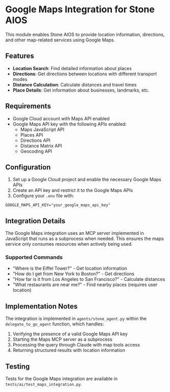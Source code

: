 # Google Maps Integration for Stone AIOS

This module enables Stone AIOS to provide location information, directions, and other map-related services using Google Maps.

## Features

- **Location Search**: Find detailed information about places
- **Directions**: Get directions between locations with different transport modes
- **Distance Calculation**: Calculate distances and travel times
- **Place Details**: Get information about businesses, landmarks, etc.

## Requirements

- Google Cloud account with Maps API enabled
- Google Maps API key with the following APIs enabled:
  - Maps JavaScript API
  - Places API
  - Directions API
  - Distance Matrix API
  - Geocoding API

## Configuration

1. Set up a Google Cloud project and enable the necessary Google Maps APIs
2. Create an API key and restrict it to the Google Maps APIs
3. Configure your `.env` file with:

```
GOOGLE_MAPS_API_KEY="your_google_maps_api_key"
```

## Integration Details

The Google Maps integration uses an MCP server implemented in JavaScript that runs as a subprocess when needed. This ensures the maps service only consumes resources when actively being used.

### Supported Commands

- "Where is the Eiffel Tower?" - Get location information
- "How do I get from New York to Boston?" - Get directions
- "How far is it from Los Angeles to San Francisco?" - Calculate distances
- "What restaurants are near me?" - Find nearby places (requires user location)

## Implementation Notes

The integration is implemented in `agents/stone_agent.py` within the `delegate_to_go_agent` function, which handles:

1. Verifying the presence of a valid Google Maps API key
2. Starting the Maps MCP server as a subprocess
3. Processing the query through Claude with map tools access
4. Returning structured results with location information

## Testing

Tests for the Google Maps integration are available in `tests/ai/test_maps_integration.py`.
